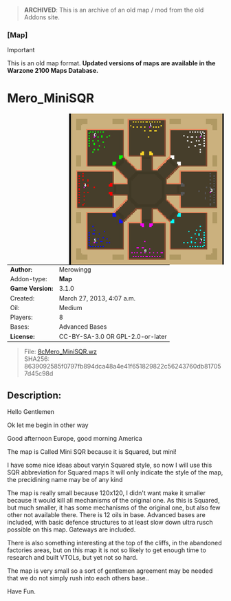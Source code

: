 > **ARCHIVED**: This is an archive of an old map / mod from the old Addons site.

### [Map]

> [!IMPORTANT]
> This is an old map format. **Updated versions of maps are available in the Warzone 2100 Maps Database.**

# Mero_MiniSQR

<img src="./preview.jpg" align="right" />

| | |
| - | - |
| __Author:__ | Merowingg |
| Addon-type: | __Map__ |
| __Game Version:__ | 3.1.0 |
| Created: | March 27, 2013, 4:07 a.m. |
| Oil: | Medium |
| Players: | 8 |
| Bases: | Advanced Bases |
| __License:__ | CC-BY-SA-3.0 OR GPL-2.0-or-later |

> File: [8cMero_MiniSQR.wz](https://github.com/Warzone2100/old-addons-site/raw/main/assets/64/8cMero_MiniSQR.wz)  
> SHA256: 8639092585f0797fb894dca48a4e41f651829822c56243760db817057d45c98d

## Description:

Hello Gentlemen  

Ok let me begin in other way  

Good afternoon Europe, good morning America  

The map is Called Mini SQR because it is Squared, but mini!  

I have some nice ideas about varyin Squared style, so now I will use this SQR abbreviation for Squared maps It will only indicate the style of the map, the precidining name may be of any kind  

The map is really small because 120x120, I didn't want make it smaller because it would kill all mechanisms of the original one. As this is Squared, but much smaller, it has some mechanisms of the original one, but also few other not available there. There is 12 oils in base. Advanced bases are included, with basic defence structures to at least slow down ultra rusch possible on this map. Gateways are included.

There is also something interesting at the top of the cliffs, in the abandoned factories areas, but on this map it is not so likely to get enough time to research and built VTOLs, but yet not so hard.

The map is very small so a sort of gentlemen agreement may be needed that we do not simply rush into each others base..

Have Fun.  



